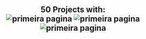 

<h2 align="center"> 50 Projects with: <br> <img alt="primeira pagina" src="https://img.shields.io/badge/html5-%23E34F26.svg?style=for-the-badge&logo=html5&logoColor=white"> <img alt="primeira pagina" src="https://img.shields.io/badge/css3-%231572B6.svg?style=for-the-badge&logo=css3&logoColor=white"><img alt="primeira pagina" src="https://img.shields.io/badge/javascript-%23323330.svg?style=for-the-badge&logo=javascript&logoColor=%23F7DF1E">	</h2>
<br>
